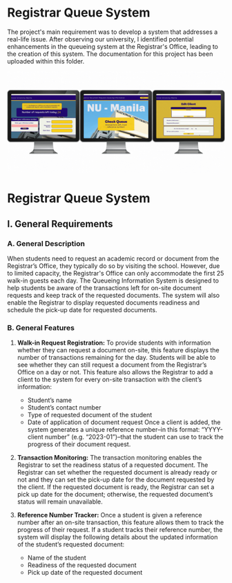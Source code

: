 # Registrar Queue System

The project's main requirement was to develop a system that addresses a real-life issue. After observing our university, I identified potential enhancements in the queueing system at the Registrar's Office, leading to the creation of this system. The documentation for this project has been uploaded within this folder.


![](https://github.com/neomdavid/National-University---BSIT-MWA/blob/main/First%20Year/Third%20Term/RegistrarQueueGIF.gif)

# Registrar Queue System

## I. General Requirements

### A. General Description
When students need to request an academic record or document from the Registrar’s Office, they typically do so by visiting the school. However, due to limited capacity, the Registrar's Office can only accommodate the first 25 walk-in guests each day. The Queueing Information System is designed to help students be aware of the transactions left for on-site document requests and keep track of the requested documents. The system will also enable the Registrar to display requested documents readiness and schedule the pick-up date for requested documents.

### B. General Features

1. **Walk-in Request Registration:**
    To provide students with information whether they can request a document on-site, this feature displays the number of transactions remaining for the day. Students will be able to see whether they can still request a document from the Registrar’s Office on a day or not. This feature also allows the Registrar to add a client to the system for every on-site transaction with the client’s information:
    - Student’s name
    - Student’s contact number
    - Type of requested document of the student
    - Date of application of document request
    Once a client is added, the system generates a unique reference number–in this format: “YYYY-client number” (e.g. “2023-01”)–that the student can use to track the progress of their document request.

2. **Transaction Monitoring:**
    The transaction monitoring enables the Registrar to set the readiness status of a requested document. The Registrar can set whether the requested document is already ready or not and they can set the pick-up date for the document requested by the client. If the requested document is ready, the Registrar can set a pick up date for the document; otherwise, the requested document’s status will remain unavailable.

3. **Reference Number Tracker:**
    Once a student is given a reference number after an on-site transaction, this feature allows them to track the progress of their request. If a student tracks their reference number, the system will display the following details about the updated information of the student’s requested document:
    - Name of the student
    - Readiness of the requested document
    - Pick up date of the requested document



